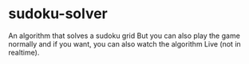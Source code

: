 # sudoku-solver
An algorithm that solves a sudoku grid
But you can also play the game normally and if you want, you can also watch the algorithm Live (not in realtime).
